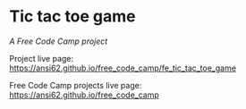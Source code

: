 # Tic tac toe game

_A Free Code Camp project_

Project live page: <https://ansi62.github.io/free_code_camp/fe_tic_tac_toe_game>

Free Code Camp projects live page: <https://ansi62.github.io/free_code_camp>
